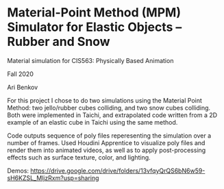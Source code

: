 # Material-Point Method (MPM) Simulator for Elastic Objects – Rubber and Snow
Material simulation for CIS563: Physically Based Animation

Fall 2020

Ari Benkov

For this project I chose to do two simulations using the Material Point Method: two jello/rubber cubes colliding, and two snow cubes colliding. Both were implemented in Taichi, and extrapolated code written from a 2D example of an elastic cube in Taichi using the same method. 

Code outputs sequence of poly files reperesenting the simulation over a number of frames. Used Houdini Apprentice to visualize poly files and render them into animated videos, as well as to apply post-processing effects such as surface texture, color, and lighting. 

Demos:
https://drive.google.com/drive/folders/13vfqyQrQS6bN6w59-sH6KZSL_MljzRxm?usp=sharing


